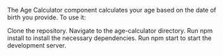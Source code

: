 The Age Calculator component calculates your age based on the date of birth you provide. To use it:

Clone the repository.
Navigate to the age-calculator directory.
Run npm install to install the necessary dependencies.
Run npm start to start the development server.
